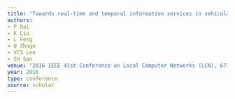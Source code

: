 ```yaml
---
title: "Towards real-time and temporal information services in vehicular networks via multi-objective optimization"
authors:
- P Dai
- K Liu
- L Feng
- Q Zhuge
- VCS Lee
- SH Son
venue: "2016 IEEE 41st Conference on Local Computer Networks (LCN), 671-679, 2016"
year: 2016
type: conference
source: scholar
---
```

